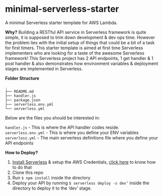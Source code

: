 
# minimal-serverless-starter
A minimal Serverless starter template for AWS Lambda. 

**Why?**
Building a RESTful API service in Serverless framework is quite simple, it is supposed to trim down development & dev ops time. However the problem lies with the initial setup of things that could be a bit of a task for first timers. This starter template is aimed at first time Serverless implementers who are looking for a taste of the awesome Serverless framework! This Serverless project has 2 API endpoints, 1 get handler & 1 post handler & also demonstrates how environment variables & deployment stages are implemented in Serverless.

**Folder Structure**
```
.
├── README.md
├── handler.js
├── package.json
├── serverless.env.yml
└── serverless.yml
```
Below are the files you should be interested in:

``handler.js`` - This is where the API handler codes reside.
``serverless.env.yml`` - This is where you define your ENV variables
``serverless.yml`` - The main serverless definitions file where you define your API endpoints

**How to Deploy?**

1.  [Install Serverless](https://serverless.com/framework/docs/providers/aws/guide/installation/) & setup the AWS Credentials, [click here](https://serverless.com/framework/docs/providers/aws/guide/credentials/) to know how to do that
2.  Clone this repo
3.  Run ``$ npm install`` inside the directory
4.  Deploy your API by running ``$ serverless deploy -s dev’`` inside the directory to deploy it to the ‘dev’ stage.